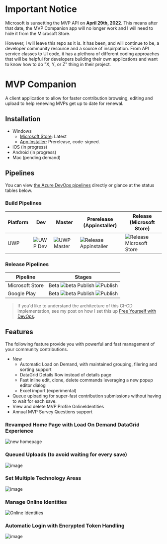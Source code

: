 # Important Notice

Microsoft is sunsetting the MVP API on **April 29th, 2022**. This means after that date, the MVP Companion app will no longer work and I will need to hide it from the Microsoft Store.

However, I will leave this repo as it is. It has been, and will continue to be, a developer community resource and a source of inspirpation. From API service classes to UI code, it has a plethora of different coding approaches that will be helpful for developers building their own applications and want to know how to do "X, Y, or Z" thing in their project.

# MVP Companion 

A client application to allow for faster contribution browsing, editing and upload to help renewing MVPs get up to date for renewal.

## Installation
- Windows
  - [Microsoft Store](https://www.microsoft.com/store/apps/9NRXNX3WLH77): Latest
  - [App Installer](https://dvlup.blob.core.windows.net/general-app-files/Installers/MvpCompanion/MvpApi.Uwp.appinstaller): Prerelease, code-signed.
- iOS (in progress)
- Android (in progress)
- Mac (pending demand)

## Pipelines

You can view [the Azure DevOps pipelines](https://dev.azure.com/lance/MVP%20Companion%20Ops/_build) directly or glance at the status tables below.

### Build Pipelines

| Platform | Dev | Master | Prerelease (Appinstaller) | Release (Microsoft Store) |
|----------|-----|--------|-----------------|------------------------|
| UWP | ![UWP Dev](https://dev.azure.com/lance/MVP%20Companion%20Ops/_apis/build/status/UWP%20%5BDev%5D) | ![UWP Master](https://dev.azure.com/lance/MVP%20Companion%20Ops/_apis/build/status/UWP%20%5BMaster%5D) | ![Release Appinstaller](https://dev.azure.com/lance/MVP%20Companion%20Ops/_apis/build/status/UWP%20%5BRelease%20Appinstaller%5D) | ![Release Microsoft Store](https://dev.azure.com/lance/MVP%20Companion%20Ops/_apis/build/status/UWP%20%5BRelease%5D?branchName=release)|

### Release Pipelines

| Pipeline | Stages |
|----------|--------|
| Microsoft Store | Beta ![beta](https://vsrm.dev.azure.com/lance/_apis/public/Release/badge/343301de-d63e-46b2-8816-7da7ade8002d/2/2) Publish ![Publish](https://vsrm.dev.azure.com/lance/_apis/public/Release/badge/343301de-d63e-46b2-8816-7da7ade8002d/2/6) |
| Google Play | Beta ![beta](https://vsrm.dev.azure.com/lance/_apis/public/Release/badge/343301de-d63e-46b2-8816-7da7ade8002d/3/4) Publish ![Publish](https://vsrm.dev.azure.com/lance/_apis/public/Release/badge/343301de-d63e-46b2-8816-7da7ade8002d/3/5) |

> If you'd like to understand the architecture of this CI-CD implementation, see my post on how I set this up [Free Yourself with DevOps](https://dvlup.com/2022/03/04/free-yourself-with-devops/).

## Features

The following feature provide you with powerful and fast management of your community contributions.

- New
  - Automatic Load on Demand, with maintained grouping, filering and sorting support
  - DataGrid Details Row instead of details page
  - Fast inline edit, clone, delete commands leveraging a new popup editor dialog
  - Excel import (experimental)
- Queue uploading for super-fast contribution submissions without having to wait for each save.
- View and delete MVP Profile OnlineIdentities
- Annual MVP Survey Questions support

### Revamped Home Page with Load On Demand DataGrid Experience
![new homepage](https://user-images.githubusercontent.com/3520532/153973369-b3a44f1d-024e-4243-a363-51054454cd09.png)

### Queued Uploads (to avoid waiting for every save)
![image](https://content.screencast.com/users/lance.mccarthy/folders/Snagit/media/054a5bfe-3d1f-4aec-b4df-1473d662e789/03.09.2018-18.36.GIF)

### Set Multiple Technology Areas
![image](https://dvlup.blob.core.windows.net/general-app-files/MVP%20Companion/MutipleTechAreas.gif)

### Manage Online Identities
![Online Identities](https://user-images.githubusercontent.com/3520532/50461434-5a614780-094c-11e9-856c-14fdfc1dd5ac.png)

### Automatic Login with Encrypted Token Handling
![image](https://dvlup.blob.core.windows.net/general-app-files/MVP%20Companion/MVP_Companion_1.7_update.gif)
